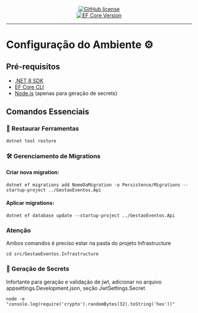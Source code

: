 <div align="center">

[![GitHub license](https://img.shields.io/github/license/seu-usuario/gestao-eventos)](https://github.com/seu-usuario/gestao-eventos/blob/main/LICENSE)  
[![EF Core Version](https://img.shields.io/nuget/v/Microsoft.EntityFrameworkCore)](https://www.nuget.org/packages/Microsoft.EntityFrameworkCore)

---

</div>

# Configuração do Ambiente ⚙️

## Pré-requisitos
- [.NET 8 SDK](https://dotnet.microsoft.com/download)
- [EF Core CLI](https://learn.microsoft.com/ef/core/cli/dotnet)
- [Node.js](https://nodejs.org/) (apenas para geração de secrets)

## Comandos Essenciais

### 🔧 Restaurar Ferramentas
```shell
dotnet tool restore
```

### 🛠️ Gerenciamento de Migrations
#### Criar nova migration:
```shell
dotnet ef migrations add NomeDaMigration -o Persistence/Migrations --startup-project ../GestaoEventos.Api
```

#### Aplicar migrations:
```shell
dotnet ef database update --startup-project ../GestaoEventos.Api
```

### **Atenção**
Ambos comandos é preciso estar na pasta do projeto Infrastructure
```shell
cd src/GestaoEventos.Infrastructure
```

### 🔐 Geração de Secrets
Infortante para geração e validação de jwt, adicionar no arquivo appsettings.Development.json, seção JwtSettings.Secret
```shell
node -e "console.log(require('crypto').randomBytes(32).toString('hex'))"
```
